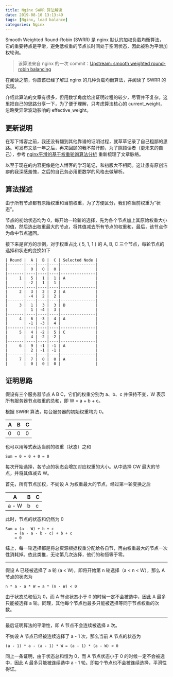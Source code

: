 ```yaml
---
title: Nginx SWRR 算法解读
date: 2019-08-10 13:13:49
tags: [Nginx, load balance]
categories: Nginx
---
```


Smooth Weighted Round-Robin (SWRR) 是 nginx 默认的加权负载均衡算法，它的重要特点是平滑，避免低权重的节点长时间处于空闲状态，因此被称为平滑加权轮询。

> 该算法来自 nginx 的一次 commit：[Upstream: smooth weighted round-robin balancing](https://github.com/nginx/nginx/commit/52327e0627f49dbda1e8db695e63a4b0af4448b1)

在阅读之前，你应该已经了解过 nginx 的几种负载均衡算法，并阅读了 SWRR 的实现。

介绍此算法的文章有很多，但用数学角度给出证明过程的较少，尽管并不复杂。这里把自己的思路分享一下，为了便于理解，只考虑算法核心的 current_weight，忽略受异常波动影响的 effective_weight。

<!--more-->

## 更新说明

在写下博客之前，我还没有翻到其他靠谱的证明过程，就草草记录了自己粗鄙的思路。可发布文章一年之后，再来回顾的我不禁汗颜，为了照顾读者（更未来的自己），参考 [nginx平滑的基于权重轮询算法分析](https://tenfy.cn/2018/11/12/smooth-weighted-round-robin/) 重新梳理了文章脉络。

以至于现在的内容更像是他人博客的学习笔记，和初版大不相同。这让患有原创洁癖的我深感羞愧，之后的自己务必用更数学的风格去做解析。

## 算法描述

由于所有节点都有原始权重和当前权重，为了方便区分，我们称当前权重为“状态”。

节点的初始状态均为 0，每开始一轮新的选择，先为各个节点加上其原始权重大小的值，然后选出权重最大的节点，将其值减去所有节点的权重和，最后，该节点作为命中节点返回。

接下来是官方的示例，对于权重占比 { 5, 1, 1 } 的 A, B, C 三个节点，每轮节点的选择和状态的变换如下
```
| Round |  A |  B |  C | Selected Node |
|-------|----|----|----|---------------|
|       |  0 |  0 |  0 |               |
|-------|----|----|----|---------------|
|     1 |  5 |  1 |  1 | A             |
|       | -2 |  1 |  1 |               |
|-------|----|----|----|---------------|
|     2 |  3 |  2 |  2 | A             |
|       | -4 |  2 |  2 |               |
|-------|----|----|----|---------------|
|     3 |  1 |  3 |  3 | B             |
|       |  1 | -4 |  3 |               |
|-------|----|----|----|---------------|
|     4 |  6 | -3 |  4 | A             |
|       | -1 | -3 |  4 |               |
|-------|----|----|----|---------------|
|     5 |  4 | -2 |  5 | C             |
|       |  4 | -2 | -2 |               |
|-------|----|----|----|---------------|
|     6 |  9 | -1 | -1 | A             |
|       |  2 | -1 | -1 |               |
|-------|----|----|----|---------------|
|     7 |  7 |  0 |  0 | A             |
|       |  0 |  0 |  0 |               |
```

## 证明思路

假设有三个服务器节点 A B C，它们的权重分别为 a、b、c 并保持不变，W 表示所有服务器节点权重的总和，即 W = a + b + c。

根据 SWRR 算法，每台服务器的初始权重均为 0。

| A | B | C |
|---|---|---|
| 0 | 0 | 0 |

也可以用等式表达当前的权重（状态）之和

```
Sum = 0 + 0 + 0 = 0
```

每次开始选择，各节点的状态会增加对应权重的大小。从中选择 CW 最大的节点，并将其值减去 W。

首先，所有节点加权，不妨设 A 为权重最大的节点，经过第一轮变换之后

| A     | B | C |
|-------|---|---|
| a - W | b | c |

此时，节点的状态和仍然为 0
```
Sum = (a - W) + b + c
    = (a - a - b - c) + b + c
    = 0
```

综上，每一轮选择都是将总资源根据权重分配给各自节，再由权重最大的节点一次性消耗掉。依此类推，无论第几次选择，他们的和恒等于零。

---

假设 A 已经被选择了 a 轮 (a < W)，即将开始第 n 轮选择（a < n < W），那么 A 节点的状态为
```
n * a - a * W = a * (n - W) < 0
```

由于状态总和恒为 0，而 A 节点状态小于 0 的时候一定不会被选中，因此 A 最多只能被选择 a 轮。同理，其他每个节点也最多只能被选择等同于节点权重的次数。

---

最后证明算法的平滑性，即 A 节点不会连续被选择 a 次。

不妨设 A 节点已经被连续选择了 a - 1 次，那么当前 A 节点的状态为

```
(a - 1) * a - (a - 1) * W = (a - 1) * (a - W) < 0
```

同上一条证明，由于状态总和恒为 0，而 A 节点状态小于 0 的时候一定不会被选中，因此 A 最多只能被连续选中 a - 1 轮。即每个节点也不会被连续选择，平滑性得证。
